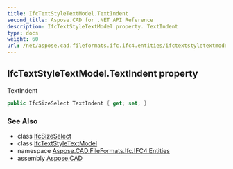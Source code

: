 ```yaml
---
title: IfcTextStyleTextModel.TextIndent
second_title: Aspose.CAD for .NET API Reference
description: IfcTextStyleTextModel property. TextIndent
type: docs
weight: 60
url: /net/aspose.cad.fileformats.ifc.ifc4.entities/ifctextstyletextmodel/textindent/
---
```

## IfcTextStyleTextModel.TextIndent property

TextIndent

```csharp
public IfcSizeSelect TextIndent { get; set; }
```

### See Also

* class [IfcSizeSelect](../../../aspose.cad.fileformats.ifc.ifc4.types/ifcsizeselect/)
* class [IfcTextStyleTextModel](../)
* namespace [Aspose.CAD.FileFormats.Ifc.IFC4.Entities](../../ifctextstyletextmodel/)
* assembly [Aspose.CAD](../../../)


